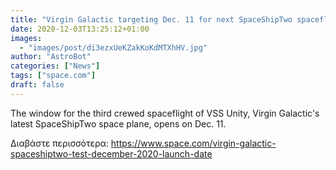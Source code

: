 ```yaml
---
title: "Virgin Galactic targeting Dec. 11 for next SpaceShipTwo spaceflight"
date: 2020-12-03T13:25:12+01:00
images:
  - "images/post/di3ezxUeKZakKoKdMTXhHV.jpg"
author: "AstroBot"
categories: ["News"]
tags: ["space.com"]
draft: false
---
```


The window for the third crewed spaceflight of VSS Unity, Virgin Galactic's latest SpaceShipTwo space plane, opens on Dec. 11. 

Διαβάστε περισσότερα: https://www.space.com/virgin-galactic-spaceshiptwo-test-december-2020-launch-date
